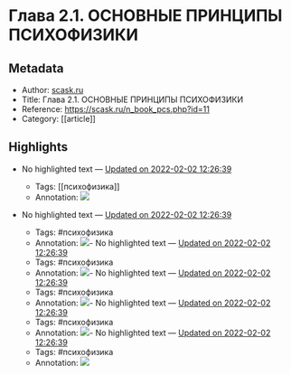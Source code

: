 # Глава 2.1. ОСНОВНЫЕ ПРИНЦИПЫ ПСИХОФИЗИКИ

## Metadata
- Author: [scask.ru]()
- Title: Глава 2.1. ОСНОВНЫЕ ПРИНЦИПЫ ПСИХОФИЗИКИ
- Reference: https://scask.ru/n_book_pcs.php?id=11
- Category: [[article]]

## Highlights
- No highlighted text — [Updated on 2022-02-02 12:26:39](https://hyp.is/OaWTcIQKEeyMrT-wIHpHgw/scask.ru/n_book_pcs.php?id=11)
   - Tags: [[психофизика]]
   - Annotation: ![](https://scask.ru/htm/sci.sernam/book_pcs/1/26.gif)


- No highlighted text — [Updated on 2022-02-02 12:26:39](https://hyp.is/OaWTcIQKEeyMrT-wIHpHgw/scask.ru/n_book_pcs.php?id=11)
   - Tags: #психофизика
   - Annotation: ![](https://scask.ru/htm/sci.sernam/book_pcs/1/26.gif)- No highlighted text — [Updated on 2022-02-02 12:26:39](https://hyp.is/OaWTcIQKEeyMrT-wIHpHgw/scask.ru/n_book_pcs.php?id=11)
   - Tags: #психофизика
   - Annotation: ![](https://scask.ru/htm/sci.sernam/book_pcs/1/26.gif)- No highlighted text — [Updated on 2022-02-02 12:26:39](https://hyp.is/OaWTcIQKEeyMrT-wIHpHgw/scask.ru/n_book_pcs.php?id=11)
   - Tags: #психофизика
   - Annotation: ![](https://scask.ru/htm/sci.sernam/book_pcs/1/26.gif)- No highlighted text — [Updated on 2022-02-02 12:26:39](https://hyp.is/OaWTcIQKEeyMrT-wIHpHgw/scask.ru/n_book_pcs.php?id=11)
   - Tags: #психофизика
   - Annotation: ![](https://scask.ru/htm/sci.sernam/book_pcs/1/26.gif)- No highlighted text — [Updated on 2022-02-02 12:26:39](https://hyp.is/OaWTcIQKEeyMrT-wIHpHgw/scask.ru/n_book_pcs.php?id=11)
   - Tags: #психофизика
   - Annotation: ![](https://scask.ru/htm/sci.sernam/book_pcs/1/26.gif)
